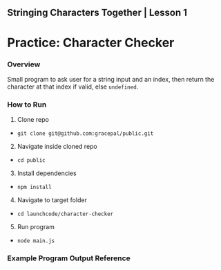 ## Stringing Characters Together | Lesson 1

# Practice: Character Checker

### Overview

Small program to ask user for a string input and an index, then return the character at that index if valid, else `undefined`.

### How to Run

1. Clone repo

- `git clone git@github.com:gracepal/public.git`

2. Navigate inside cloned repo

- `cd public`

3. Install dependencies

- `npm install`

4. Navigate to target folder

- `cd launchcode/character-checker`

5. Run program

- `node main.js`

### Example Program Output Reference
